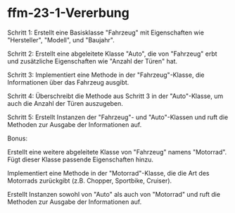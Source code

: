 # ffm-23-1-Vererbung

Schritt 1: Erstellt eine Basisklasse "Fahrzeug" mit Eigenschaften wie "Hersteller", "Modell", und "Baujahr".

Schritt 2: Erstellt eine abgeleitete Klasse "Auto", die von "Fahrzeug" erbt und zusätzliche Eigenschaften wie "Anzahl der Türen" hat.

Schritt 3: Implementiert eine Methode in der "Fahrzeug"-Klasse, die Informationen über das Fahrzeug ausgibt.

Schritt 4: Überschreibt die Methode aus Schritt 3 in der "Auto"-Klasse, um auch die Anzahl der Türen auszugeben.

Schritt 5: Erstellt Instanzen der "Fahrzeug"- und "Auto"-Klassen und ruft die Methoden zur Ausgabe der Informationen auf.

Bonus:

Erstellt eine weitere abgeleitete Klasse von "Fahrzeug" namens "Motorrad". Fügt dieser Klasse passende Eigenschaften hinzu.

Implementiert eine Methode in der "Motorrad"-Klasse, die die Art des Motorrads zurückgibt (z.B. Chopper, Sportbike, Cruiser).

Erstellt Instanzen sowohl von "Auto" als auch von "Motorrad" und ruft die Methoden zur Ausgabe der Informationen auf.